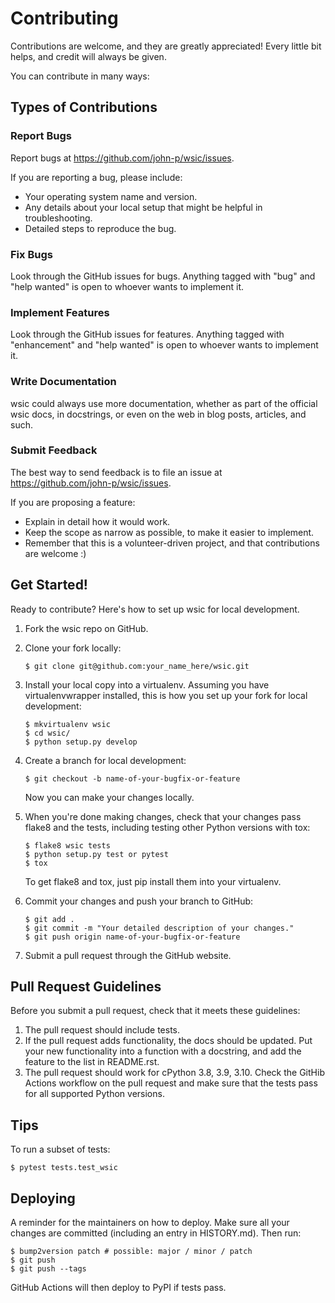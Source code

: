 # Contributing

Contributions are welcome, and they are greatly appreciated! Every
little bit helps, and credit will always be given.

You can contribute in many ways:

## Types of Contributions

### Report Bugs

Report bugs at <https://github.com/john-p/wsic/issues>.

If you are reporting a bug, please include:

- Your operating system name and version.
- Any details about your local setup that might be helpful in
  troubleshooting.
- Detailed steps to reproduce the bug.

### Fix Bugs

Look through the GitHub issues for bugs. Anything tagged with "bug" and
"help wanted" is open to whoever wants to implement it.

### Implement Features

Look through the GitHub issues for features. Anything tagged with
"enhancement" and "help wanted" is open to whoever wants to implement
it.

### Write Documentation

wsic could always use more documentation, whether as part of the
official wsic docs, in docstrings, or even on the web in blog posts,
articles, and such.

### Submit Feedback

The best way to send feedback is to file an issue at
<https://github.com/john-p/wsic/issues>.

If you are proposing a feature:

- Explain in detail how it would work.
- Keep the scope as narrow as possible, to make it easier to
  implement.
- Remember that this is a volunteer-driven project, and that
  contributions are welcome :)

## Get Started!

Ready to contribute? Here's how to set up
<span class="title-ref">wsic</span> for local development.

1. Fork the <span class="title-ref">wsic</span> repo on GitHub.

1. Clone your fork locally:

   ```shell
   $ git clone git@github.com:your_name_here/wsic.git
   ```

1. Install your local copy into a virtualenv. Assuming you have
   virtualenvwrapper installed, this is how you set up your fork for
   local development:

   ```shell
   $ mkvirtualenv wsic
   $ cd wsic/
   $ python setup.py develop
   ```

1. Create a branch for local development:

   ```shell
   $ git checkout -b name-of-your-bugfix-or-feature
   ```

   Now you can make your changes locally.

1. When you're done making changes, check that your changes pass flake8
   and the tests, including testing other Python versions with tox:

   ```shell
   $ flake8 wsic tests
   $ python setup.py test or pytest
   $ tox
   ```

   To get flake8 and tox, just pip install them into your virtualenv.

1. Commit your changes and push your branch to GitHub:

   ```shell
   $ git add .
   $ git commit -m "Your detailed description of your changes."
   $ git push origin name-of-your-bugfix-or-feature
   ```

1. Submit a pull request through the GitHub website.

## Pull Request Guidelines

Before you submit a pull request, check that it meets these guidelines:

1. The pull request should include tests.
1. If the pull request adds functionality, the docs should be updated.
   Put your new functionality into a function with a docstring, and add
   the feature to the list in README.rst.
1. The pull request should work for cPython 3.8, 3.9, 3.10. Check the
   GitHib Actions workflow on the pull request and make sure that the
   tests pass for all supported Python versions.

## Tips

To run a subset of tests:

```shell
$ pytest tests.test_wsic
```

## Deploying

A reminder for the maintainers on how to deploy. Make sure all your
changes are committed (including an entry in HISTORY.md). Then run:

```shell
$ bump2version patch # possible: major / minor / patch
$ git push
$ git push --tags
```

GitHub Actions will then deploy to PyPI if tests pass.
